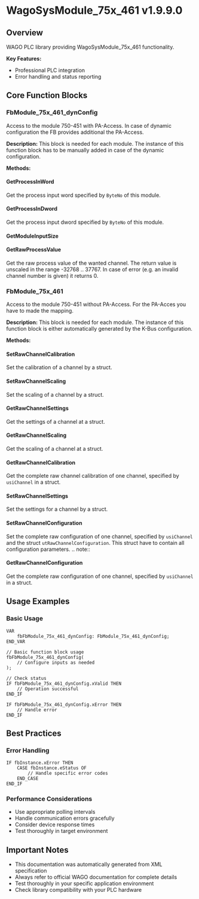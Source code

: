 # WagoSysModule_75x_461 v1.9.9.0

## Overview
WAGO PLC library providing WagoSysModule_75x_461 functionality.

**Key Features:**
- Professional PLC integration
- Error handling and status reporting

## Core Function Blocks

### FbModule_75x_461_dynConfig
Access to the module 750-451 with PA-Access. In case of dynamic configuration the FB provides additional the PA-Access.

**Description:**
This block is needed for each module. The instance of this function block has to be manually added in case of the dynamic configuration.

**Methods:**

#### GetProcessInWord
Get the process input word specified by ``ByteNo`` of this module.

#### GetProcessInDword
Get the process input dword specified by ``ByteNo`` of this module.

#### GetModuleInputSize
#### GetRawProcessValue
Get the raw process value of the wanted channel. The return value is unscaled in the range -32768 .. 37767. In case of error (e.g. an invalid channel number is given) it returns 0.

### FbModule_75x_461
Access to the module 750-451 without PA-Access. For the PA-Acces you have to made the mapping.

**Description:**
This block is needed for each module. The instance of this function block is either automatically generated by the K-Bus configuration.

**Methods:**

#### SetRawChannelCalibration
Set the calibration of a channel by a struct.

#### SetRawChannelScaling
Set the scaling of a channel by a struct.

#### GetRawChannelSettings
Get the settings of a channel at a struct.

#### GetRawChannelScaling
Get the scaling of a channel at a struct.

#### GetRawChannelCalibration
Get the complete raw channel calibration of one channel, specified by ``usiChannel`` in a struct.

#### SetRawChannelSettings
Set the settings for a channel by a struct.

#### SetRawChannelConfiguration
Set the complete raw configuration of one channel, specified by ``usiChannel`` and the struct ``utRawChannelConfiguration``. This struct have to contain all configuration parameters. .. note::

#### GetRawChannelConfiguration
Get the complete raw configuration of one channel, specified by ``usiChannel`` in a struct.

## Usage Examples

### Basic Usage
```iec
VAR
    fbFbModule_75x_461_dynConfig: FbModule_75x_461_dynConfig;
END_VAR

// Basic function block usage
fbFbModule_75x_461_dynConfig(
    // Configure inputs as needed
);

// Check status
IF fbFbModule_75x_461_dynConfig.xValid THEN
    // Operation successful
END_IF

IF fbFbModule_75x_461_dynConfig.xError THEN
    // Handle error
END_IF
```

## Best Practices

### Error Handling
```iec
IF fbInstance.xError THEN
    CASE fbInstance.eStatus OF
        // Handle specific error codes
    END_CASE
END_IF
```

### Performance Considerations
- Use appropriate polling intervals
- Handle communication errors gracefully
- Consider device response times
- Test thoroughly in target environment

## Important Notes

- This documentation was automatically generated from XML specification
- Always refer to official WAGO documentation for complete details
- Test thoroughly in your specific application environment
- Check library compatibility with your PLC hardware

